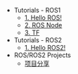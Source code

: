<!-- _sidebar.md -->
<!-- * Home
  * [Home Page](README.md) 注意这里是相对路径 -->
* Tutorials - ROS1
  * [1. Hello ROS!](_source/ROS1/Hello_ROS.md)
  * [2. ROS Node](_source/ROS1/Node.md)
  * [3. TF](_source/ROS1/tf.md)
* Tutorials - ROS2
  * [1. Hello ROS2!](_source/ROS2/Hello_ROS2.md)
* ROS/ROS2 Projects
  * [项目分享](_source/ROS_Proj/ROS_Proj.md)

